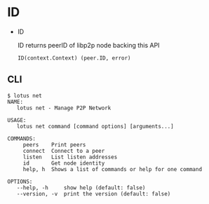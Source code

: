 # ID

* ID

  ID returns peerID of libp2p node backing this API

  `ID(context.Context) (peer.ID, error)`

## CLI

```
$ lotus net
NAME:
   lotus net - Manage P2P Network

USAGE:
   lotus net command [command options] [arguments...]

COMMANDS:
     peers    Print peers
     connect  Connect to a peer
     listen   List listen addresses
     id       Get node identity
     help, h  Shows a list of commands or help for one command

OPTIONS:
   --help, -h     show help (default: false)
   --version, -v  print the version (default: false)
```
